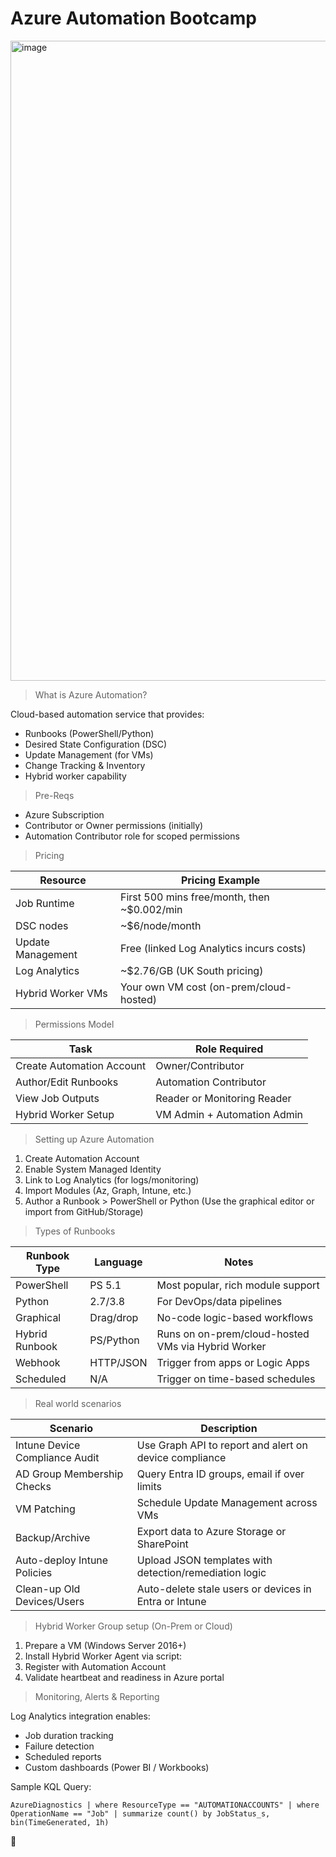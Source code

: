# Azure Automation Bootcamp
<img width="1024" height="1024" alt="image" src="https://github.com/user-attachments/assets/1d1bfe14-d274-498c-aba6-a3d65a04a45f" />

>What is Azure Automation?

Cloud-based automation service that provides:

- Runbooks (PowerShell/Python)
- Desired State Configuration (DSC)
- Update Management (for VMs)
- Change Tracking & Inventory
- Hybrid worker capability

>Pre-Reqs

- Azure Subscription
- Contributor or Owner permissions (initially)
- Automation Contributor role for scoped permissions

>Pricing

| Resource          | Pricing Example                               |
| ----------------- | --------------------------------------------- |
| Job Runtime       | First 500 mins free/month, then \~\$0.002/min |
| DSC nodes         | \~\$6/node/month                              |
| Update Management | Free (linked Log Analytics incurs costs)      |
| Log Analytics     | \~\$2.76/GB (UK South pricing)                |
| Hybrid Worker VMs | Your own VM cost (on-prem/cloud-hosted)       |

>Permissions Model

| Task                      | Role Required               |
| ------------------------- | --------------------------- |
| Create Automation Account | Owner/Contributor           |
| Author/Edit Runbooks      | Automation Contributor      |
| View Job Outputs          | Reader or Monitoring Reader |
| Hybrid Worker Setup       | VM Admin + Automation Admin |

>Setting up Azure Automation

1. Create Automation Account
2. Enable System Managed Identity
3. Link to Log Analytics (for logs/monitoring)
4. Import Modules (Az, Graph, Intune, etc.)
5. Author a Runbook > PowerShell or Python (Use the graphical editor or import from GitHub/Storage)

>Types of Runbooks

| Runbook Type   | Language  | Notes                                              |
| -------------- | --------- | -------------------------------------------------- |
| PowerShell     | PS 5.1    | Most popular, rich module support                  |
| Python         | 2.7/3.8   | For DevOps/data pipelines                          |
| Graphical      | Drag/drop | No-code logic-based workflows                      |
| Hybrid Runbook | PS/Python | Runs on on-prem/cloud-hosted VMs via Hybrid Worker |
| Webhook        | HTTP/JSON | Trigger from apps or Logic Apps                    |
| Scheduled      | N/A       | Trigger on time-based schedules                    |

>Real world scenarios

| Scenario                       | Description                                            |
| ------------------------------ | ------------------------------------------------------ |
| Intune Device Compliance Audit | Use Graph API to report and alert on device compliance |
| AD Group Membership Checks     | Query Entra ID groups, email if over limits            |
| VM Patching                    | Schedule Update Management across VMs                  |
| Backup/Archive                 | Export data to Azure Storage or SharePoint             |
| Auto-deploy Intune Policies    | Upload JSON templates with detection/remediation logic |
| Clean-up Old Devices/Users     | Auto-delete stale users or devices in Entra or Intune  |

>Hybrid Worker Group setup (On-Prem or Cloud)

1. Prepare a VM (Windows Server 2016+)
2. Install Hybrid Worker Agent via script:
3. Register with Automation Account
4. Validate heartbeat and readiness in Azure portal

>Monitoring, Alerts & Reporting

Log Analytics integration enables:

- Job duration tracking
- Failure detection
- Scheduled reports
- Custom dashboards (Power BI / Workbooks)

Sample KQL Query:

`AzureDiagnostics
| where ResourceType == "AUTOMATIONACCOUNTS"
| where OperationName == "Job"
| summarize count() by JobStatus_s, bin(TimeGenerated, 1h)`

🥳
